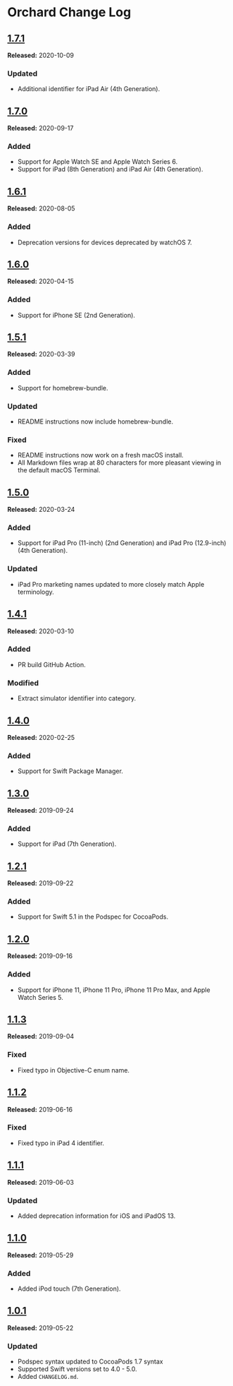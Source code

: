 # Orchard Change Log

## [1.7.1](https://github.com/SlaunchaMan/Orchard/releases/tag/1.7.1)
**Released:** 2020-10-09

### Updated
- Additional identifier for iPad Air (4th Generation).

## [1.7.0](https://github.com/SlaunchaMan/Orchard/releases/tag/1.7.0)
**Released:** 2020-09-17

### Added
- Support for Apple Watch SE and Apple Watch Series 6.
- Support for iPad (8th Generation) and iPad Air (4th Generation).

## [1.6.1](https://github.com/SlaunchaMan/Orchard/releases/tag/1.6.1)
**Released:** 2020-08-05

### Added
- Deprecation versions for devices deprecated by watchOS 7.

## [1.6.0](https://github.com/SlaunchaMan/Orchard/releases/tag/1.6.0)
**Released:** 2020-04-15

### Added
- Support for iPhone SE (2nd Generation).

## [1.5.1](https://github.com/SlaunchaMan/Orchard/releases/tag/1.5.1)
**Released:** 2020-03-39

### Added
- Support for homebrew-bundle.

### Updated
- README instructions now include homebrew-bundle.

### Fixed
- README instructions now work on a fresh macOS install.
- All Markdown files wrap at 80 characters for more pleasant viewing in the
  default macOS Terminal.

## [1.5.0](https://github.com/SlaunchaMan/Orchard/releases/tag/1.5.0)
**Released:** 2020-03-24

### Added
- Support for iPad Pro (11-inch) (2nd Generation) and iPad Pro (12.9-inch)
(4th Generation).

### Updated
- iPad Pro marketing names updated to more closely match Apple terminology.

## [1.4.1](https://github.com/SlaunchaMan/Orchard/releases/tag/1.4.1)
**Released:** 2020-03-10

### Added
- PR build GitHub Action.

### Modified
- Extract simulator identifier into category.

## [1.4.0](https://github.com/SlaunchaMan/Orchard/releases/tag/1.4.0)
**Released:** 2020-02-25

### Added
- Support for Swift Package Manager.

## [1.3.0](https://github.com/SlaunchaMan/Orchard/releases/tag/1.3.0)
**Released:** 2019-09-24

### Added
- Support for iPad (7th Generation).

## [1.2.1](https://github.com/SlaunchaMan/Orchard/releases/tag/1.2.1)
**Released:** 2019-09-22

### Added
- Support for Swift 5.1 in the Podspec for CocoaPods.

## [1.2.0](https://github.com/SlaunchaMan/Orchard/releases/tag/1.2.0)
**Released:** 2019-09-16

### Added
- Support for iPhone 11, iPhone 11 Pro, iPhone 11 Pro Max, and Apple Watch
Series 5.

## [1.1.3](https://github.com/SlaunchaMan/Orchard/releases/tag/1.1.3)
**Released:** 2019-09-04

### Fixed
- Fixed typo in Objective-C enum name.

## [1.1.2](https://github.com/SlaunchaMan/Orchard/releases/tag/1.1.2)
**Released:** 2019-06-16

### Fixed
- Fixed typo in iPad 4 identifier.

## [1.1.1](https://github.com/SlaunchaMan/Orchard/releases/tag/1.1.1)
**Released:** 2019-06-03
 
### Updated
 - Added deprecation information for iOS and iPadOS 13.

## [1.1.0](https://github.com/SlaunchaMan/Orchard/releases/tag/1.1.0)
**Released:** 2019-05-29

### Added
 - Added iPod touch (7th Generation).
  
## [1.0.1](https://github.com/SlaunchaMan/Orchard/releases/tag/1.0.1)
**Released:** 2019-05-22

### Updated
  - Podspec syntax updated to CocoaPods 1.7 syntax
  - Supported Swift versions set to 4.0 - 5.0.
  - Added `CHANGELOG.md`.
